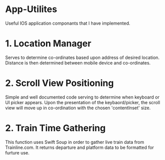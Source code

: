 # App-Utilites
Useful IOS application componants that I have implemented.   

# 1. Location Manager
Serves to determine co-ordinates based upon address of desired location. Distance is then determined between mobile device and co-ordinates. 

# 2. Scroll View Positioning
Simple and well documented code serving to determine when keyboard or UI picker appears. Upon the presentation of the keybaord/picker, the scroll view will move up in co-ordination with the chosen 'contentInset' size. 

# 2. Train Time Gathering
This function uses Swift Soup in order to gather live train data from Trainline.com. It returns departure and platform data to be formatted for furture use. 
